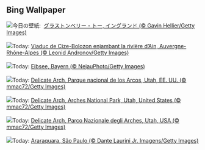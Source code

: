 ## Bing Wallpaper
![](https://www.bing.com/th?id=OHR.GlastonburyScenic_JA-JP9733045581_UHD.jpg&w=1000)今日の壁紙: &nbsp;[グラストンベリー・トー, イングランド (© Gavin Hellier/Getty Images)](https://www.bing.com/th?id=OHR.GlastonburyScenic_JA-JP9733045581_UHD.jpg)
<br><br/>
![](https://www.bing.com/th?id=OHR.BolozonViaduct_FR-FR0653638254_UHD.jpg&w=1000)Today: [Viaduc de Cize-Bolozon enjambant la rivière d’Ain, Auvergne-Rhône-Alpes (© Leonid Andronov/Getty Images)](https://www.bing.com/th?id=OHR.BolozonViaduct_FR-FR0653638254_UHD.jpg)
<br><br/>
![](https://www.bing.com/th?id=OHR.ScenicEibsee_DE-DE0418956156_UHD.jpg&w=1000)Today: [Eibsee, Bayern (© NejauPhoto/Getty Images)](https://www.bing.com/th?id=OHR.ScenicEibsee_DE-DE0418956156_UHD.jpg)
<br><br/>
![](https://www.bing.com/th?id=OHR.DelicateArch_ES-ES1233867011_UHD.jpg&w=1000)Today: [Delicate Arch, Parque nacional de los Arcos, Utah, EE. UU. (© mmac72/Getty Images)](https://www.bing.com/th?id=OHR.DelicateArch_ES-ES1233867011_UHD.jpg)
<br><br/>
![](https://www.bing.com/th?id=OHR.DelicateArch_EN-GB4483043956_UHD.jpg&w=1000)Today: [Delicate Arch, Arches National Park, Utah, United States (© mmac72/Getty Images)](https://www.bing.com/th?id=OHR.DelicateArch_EN-GB4483043956_UHD.jpg)
<br><br/>
![](https://www.bing.com/th?id=OHR.DelicateArch_IT-IT6581270768_UHD.jpg&w=1000)Today: [Delicate Arch, Parco Nazionale degli Arches, Utah, USA (© mmac72/Getty Images)](https://www.bing.com/th?id=OHR.DelicateArch_IT-IT6581270768_UHD.jpg)
<br><br/>
![](https://www.bing.com/th?id=OHR.Araraquara_PT-BR8567454542_UHD.jpg&w=1000)Today: [Araraquara, São Paulo (© Dante Laurini Jr. Imagens/Getty Images)](https://www.bing.com/th?id=OHR.Araraquara_PT-BR8567454542_UHD.jpg)
<br><br/>
